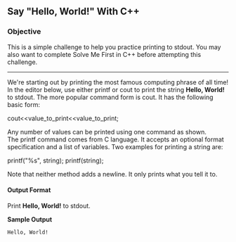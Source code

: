 ## Say "Hello, World!" With C++
### Objective
This is a simple challenge to help you practice printing to stdout. You may also want to complete Solve Me First in C++ before attempting this challenge.
- - - - 
We're starting out by printing the most famous computing phrase of all time! In the editor below, use either printf or cout to print the string **Hello, World!** to stdout.
The more popular command form is cout. It has the following basic form: <br />

cout<<value_to_print<<value_to_print; <br />

Any number of values can be printed using one command as shown.<br />
The printf command comes from C language. It accepts an optional format specification and a list of variables. Two examples for printing a string are: <br />

printf("%s", string); printf(string); <br />

Note that neither method adds a newline. It only prints what you tell it to.

#### Output Format
Print **Hello, World!** to stdout.

**Sample Output**
    
    Hello, World!
